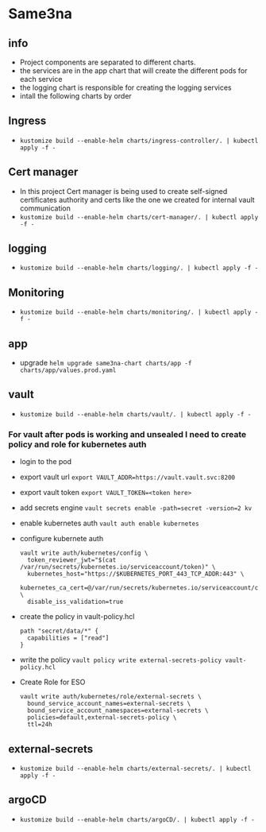 # Same3na

## info
- Project components are separated to different charts.
- the services are in the app chart that will create the different pods for each service
- the logging chart is responsible for creating the logging services
- intall the following charts by order


## Ingress
- `kustomize build --enable-helm charts/ingress-controller/. | kubectl apply -f -`

## Cert manager
- In this project Cert manager is being used to create self-signed certificates authority and certs like the one we created for internal vault communication
- `kustomize build --enable-helm charts/cert-manager/. | kubectl apply -f -`

## logging
- `kustomize build --enable-helm charts/logging/. | kubectl apply -f -`

## Monitoring
- `kustomize build --enable-helm charts/monitoring/. | kubectl apply -f -`

## app 
- upgrade `helm upgrade same3na-chart charts/app -f charts/app/values.prod.yaml`

## vault
- `kustomize build --enable-helm charts/vault/. | kubectl apply -f -`

### For vault after pods is working and unsealed I need to create policy and role for kubernetes auth
- login to the pod
- export vault url `export VAULT_ADDR=https://vault.vault.svc:8200`
- export vault token `export VAULT_TOKEN=<token here>`
- add secrets engine `vault secrets enable -path=secret -version=2 kv`
- enable kubernetes auth `vault auth enable kubernetes`
- configure kubernete auth
  ```
  vault write auth/kubernetes/config \
    token_reviewer_jwt="$(cat /var/run/secrets/kubernetes.io/serviceaccount/token)" \
    kubernetes_host="https://$KUBERNETES_PORT_443_TCP_ADDR:443" \
    kubernetes_ca_cert=@/var/run/secrets/kubernetes.io/serviceaccount/ca.crt \
    disable_iss_validation=true
  ```
- create the policy in vault-policy.hcl 
  ```
  path "secret/data/*" {
    capabilities = ["read"]
  }
  ```
- write the policy `vault policy write external-secrets-policy vault-policy.hcl`

- Create Role for ESO
  ```
  vault write auth/kubernetes/role/external-secrets \
    bound_service_account_names=external-secrets \
    bound_service_account_namespaces=external-secrets \
    policies=default,external-secrets-policy \
    ttl=24h
  ```

## external-secrets
- `kustomize build --enable-helm charts/external-secrets/. | kubectl apply -f -`

## argoCD
- `kustomize build --enable-helm charts/argoCD/. | kubectl apply -f -`
